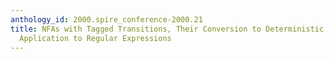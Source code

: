```yaml
---
anthology_id: 2000.spire_conference-2000.21
title: NFAs with Tagged Transitions, Their Conversion to Deterministic Automata and
  Application to Regular Expressions
---
```

